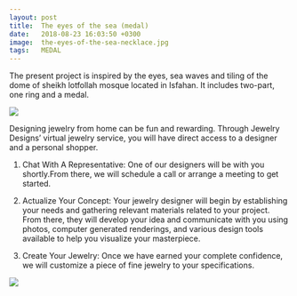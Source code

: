 ```yaml
---
layout: post
title:  The eyes of the sea (medal)
date:   2018-08-23 16:03:50 +0300
image:  the-eyes-of-the-sea-necklace.jpg
tags:   MEDAL
---
```

The present project is inspired by the eyes, sea waves and tiling of the dome of sheikh lotfollah mosque located in Isfahan.
It includes two-part, one ring and a medal.

![]({{site.baseurl}}/img/the-eyes-of-the-sea-necklace-1.jpg)


Designing jewelry from home can be fun and rewarding. Through Jewelry Designs’ virtual jewelry service, you will have direct access to a designer and a personal shopper.
1. Chat With A Representative:
One of our designers will be with you shortly.From there, we will schedule a call or arrange a meeting to get started.

2. Actualize Your Concept:
Your jewelry designer will begin by establishing your needs and gathering relevant materials related to your project. From there, they will develop your idea and communicate with you using photos, computer generated renderings, and various design tools available to help you visualize your masterpiece.

3. Create Your Jewelry:
Once we have earned your complete confidence, we will customize a piece of fine jewelry to your specifications.

![]({{site.baseurl}}/img/ring-the-eyes-of-the-sea-catalog.jpg)

